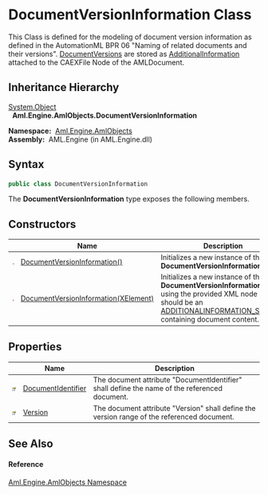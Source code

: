 DocumentVersionInformation Class
================================
This Class is defined for the modeling of document version information as defined in the AutomationML BPR 06 "Naming of related documents and their versions". [DocumentVersions][1] are stored as [AdditionalInformation][2] attached to the CAEXFile Node of the AMLDocument.


Inheritance Hierarchy
---------------------
[System.Object][3]  
  **Aml.Engine.AmlObjects.DocumentVersionInformation**  

  **Namespace:**  [Aml.Engine.AmlObjects][4]  
  **Assembly:**  AML.Engine (in AML.Engine.dll)

Syntax
------

```csharp
public class DocumentVersionInformation
```

The **DocumentVersionInformation** type exposes the following members.


Constructors
------------

                 | Name                                      | Description                                                                                                                                                                            
---------------- | ----------------------------------------- | -------------------------------------------------------------------------------------------------------------------------------------------------------------------------------------- 
![Public method] | [DocumentVersionInformation()][5]         | Initializes a new instance of the **DocumentVersionInformation** class.                                                                                                                
![Public method] | [DocumentVersionInformation(XElement)][6] | Initializes a new instance of the **DocumentVersionInformation** class using the provided XML node (this should be an [ADDITIONALINFORMATION_STRING][7]), containing document content. 


Properties
----------

                   | Name                    | Description                                                                                   
------------------ | ----------------------- | --------------------------------------------------------------------------------------------- 
![Public property] | [DocumentIdentifier][8] | The document attribute "DocumentIdentifier" shall define the name of the referenced document. 
![Public property] | [Version][9]            | The document attribute "Version" shall define the version range of the referenced document.   


See Also
--------

#### Reference
[Aml.Engine.AmlObjects Namespace][4]  

[1]: ../DocumentVersions/README.md
[2]: ../../Aml.Engine.CAEX/CAEXBasicObject/AdditionalInformation.md
[3]: https://docs.microsoft.com/dotnet/api/system.object
[4]: ../README.md
[5]: _ctor.md
[6]: _ctor_1.md
[7]: ../../Aml.Engine.CAEX/CAEX_CLASSModel_TagNames/ADDITIONALINFORMATION_STRING.md
[8]: DocumentIdentifier.md
[9]: Version.md
[10]: https://www.automationml.org
[11]: ../../icons/logoShade.png
[Public method]: ../../icons/pubmethod.gif "Public method"
[Public property]: ../../icons/pubproperty.gif "Public property"